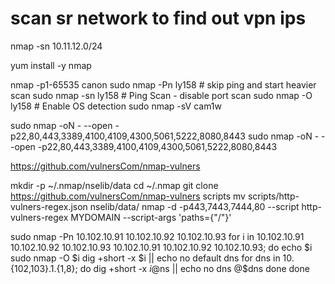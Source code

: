 # scan sr network to find out vpn ips
nmap -sn 10.11.12.0/24

yum install -y nmap


nmap -p1-65535 canon
sudo nmap -Pn ly158 # skip ping and start heavier scan
sudo nmap -sn ly158 # Ping Scan - disable port scan
sudo nmap -O ly158  # Enable OS detection
sudo nmap -sV cam1w

sudo nmap -oN - --open -p22,80,443,3389,4100,4109,4300,5061,5222,8080,8443
sudo nmap -oN - --open -p22,80,443,3389,4100,4109,4300,5061,5222,8080,8443


https://github.com/vulnersCom/nmap-vulners

mkdir -p ~/.nmap/nselib/data
cd ~/.nmap
git clone https://github.com/vulnersCom/nmap-vulners scripts
mv scripts/http-vulners-regex.json nselib/data/
nmap -d -p443,7443,7444,80 --script http-vulners-regex MYDOMAIN --script-args 'paths={"/"}'

sudo nmap -Pn 10.102.10.91 10.102.10.92 10.102.10.93
for i in 10.102.10.91 10.102.10.92 10.102.10.93 10.102.10.91 10.102.10.92 10.102.10.93; do
	echo $i
	sudo nmap -O $i
	dig +short -x $i || echo no default dns
	for dns in 10.{102,103}.1.{1,8}; do
		dig +short -x $i @$ns || echo no dns @$dns
	done
done
